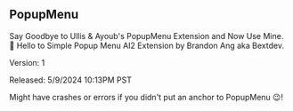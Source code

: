 ## PopupMenu

Say Goodbye to Ullis & Ayoub's PopupMenu Extension and Now Use Mine. 🎉 Hello to Simple Popup Menu AI2 Extension by Brandon Ang aka Bextdev.

Version: 1

Released: 5/9/2024 10:13PM PST 

Might have crashes or errors if you didn't put an anchor to PopupMenu 😉!
